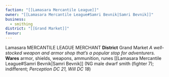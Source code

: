 ```yaml
---
faction: "[[Lamasara Mercantile League]]"
owner: "[[Lamasara Mercantile League#Samri Bevnik|Samri Bevnik]]"
business:
  - smithing
district: "[[Grand Market]]"
favour:
---
```

Lamasara MERCANTILE LEAGUE MERCHANT 
**District** Grand Market
*A well-stocked weapon and armor shop that’s a popular stop for adventurers.* 
**Wares** armor, shields, weapons, ammunition, runes 
[[Lamasara Mercantile League#Samri Bevnik|Samri Bevnik]] (NG male dwarf smith (fighter 7); indifferent; *Perception DC 21, Will DC 18*) 
